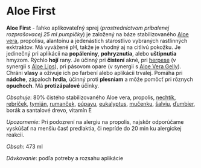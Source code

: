 Aloe First
==========

**Aloe First** - ľahko aplikovateľný sprej (*prostredníctvom pribalenej
rozprašovacej 25 ml pumpičky*) je založený na báze stabilizovaného
[Aloe vera](../bylinky/aloe-vera), propolisu, alantoínu a jedenástich starostlivo
vybraných rastlinných exktraktov. Má vyvážené pH, takže je vhodný aj na citlivú
pokožku. Je jedinečný pri aplikácii na **popáleniny**, **pohryznutia**, alebo
**uštipnutia** hmyzom. Rýchlo **hojí** rany. Je účinný pri **čistení** akné, pri
[herpese](../diagnozy/herpes) (v synergii s
[Aloe Lips](aloe-lips)), pri pásovom opare (v synergii s [Aloe Vera Gelly](aloe-vera-gelly)).
Chráni **vlasy** a oživuje ich po farbení alebo aplikácii trvalej. Pomáha pri
**nádche**, zápaloch **hrdla**, účinný proti **plesniam** a môže pomôcť pri
rôznych **opuchoch**. Má **protizápalové** účinky.

*Obsahuje*: 80% čistého stabilizovaného Aloe vera, propolis,
[nechtík](../bylinky/nechtik-lekarsky),
[rebríček](../bylinky/rebricek-obycajny),
[tymián](../bylinky/duska-tymianova),
[rumanček](../bylinky/rumancek-kamilkovy),
[púpavu](../bylinky/pupava-lekarska),
[eukalyptus](../bylinky/eukalyptus),
[mučenku](../bylinky/mucenka),
[šalviu](../bylinky/salvia-lekarska),
[ďumbier](../bylinky/dumbier-lekarsky),
borák a santalové drevo, vitamín E

*Upozornenie*: Pri podozrení na alergiu na propolis, najskôr odporúčame vyskúšať
na menšiu časť predlaktia, či nepríde do 20 min ku alergickej reakcii.

*Obsah*: 473 ml

*Dávkovanie*: podľa potreby a rozsahu aplikácie
